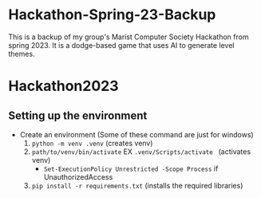 # Hackathon-Spring-23-Backup
This is a backup of my group's Marist Computer Society Hackathon from spring 2023. It is a dodge-based game that uses AI to generate level themes. 

# Hackathon2023

## Setting up the environment
- Create an environment (Some of these command are just for windows)
    1. `python -m venv .venv` (creates venv)
    2. `path/to/venv/bin/activate` EX `.venv/Scripts/activate ` (activates venv)
        - `Set-ExecutionPolicy Unrestricted -Scope Process` if UnauthorizedAccess
    3. `pip install -r requirements.txt` (installs the required libraries)